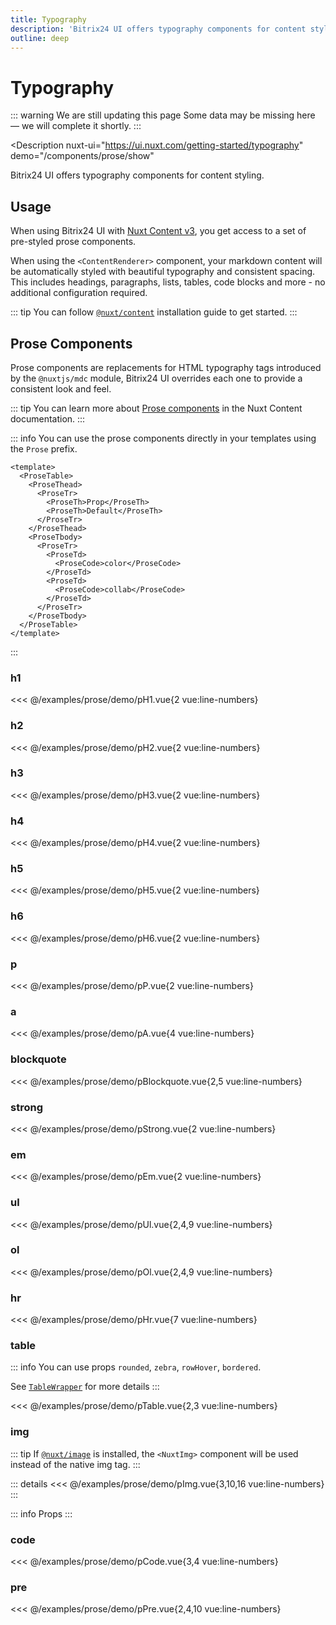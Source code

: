```yaml
---
title: Typography
description: 'Bitrix24 UI offers typography components for content styling.'
outline: deep
---
```

<script setup>
import pH1Example from '/examples/prose/pH1.vue';
import pH2Example from '/examples/prose/pH2.vue';
import pH3Example from '/examples/prose/pH3.vue';
import pH4Example from '/examples/prose/pH4.vue';
import pH5Example from '/examples/prose/pH5.vue';
import pH6Example from '/examples/prose/pH6.vue';
import pPExample from '/examples/prose/pP.vue';
import pAExample from '/examples/prose/pA.vue';
import pBlockquoteExample from '/examples/prose/pBlockquote.vue';
import pStrongExample from '/examples/prose/pStrong.vue';
import pEmExample from '/examples/prose/pEm.vue';
import pUlExample from '/examples/prose/pUl.vue';
import pOlExample from '/examples/prose/pOl.vue';
import pHrExample from '/examples/prose/pHr.vue';
import pTableExample from '/examples/prose/pTable.vue';
import pImgExample from '/examples/prose/pImg.vue';
import pCodeExample from '/examples/prose/pCode.vue';
import pPreExample from '/examples/prose/pPre.vue';
</script>
# Typography

::: warning We are still updating this page
Some data may be missing here — we will complete it shortly.
:::

<Description
  nuxt-ui="https://ui.nuxt.com/getting-started/typography"
  demo="/components/prose/show"
>
  Bitrix24 UI offers typography components for content styling.
</Description>

## Usage

When using Bitrix24 UI with [Nuxt Content v3](https://content.nuxt.com/), you get access to a set of pre-styled prose components.

When using the `<ContentRenderer>` component, your markdown content will be automatically styled with beautiful typography and consistent spacing. This includes headings, paragraphs, lists, tables, code blocks and more - no additional configuration required.

::: tip
You can follow [`@nuxt/content`](https://content.nuxt.com/docs/getting-started/installation) installation guide to get started.
:::

## Prose Components

Prose components are replacements for HTML typography tags introduced by the `@nuxtjs/mdc` module, Bitrix24 UI overrides each one to provide a consistent look and feel.

::: tip
You can learn more about [Prose components](https://content.nuxt.com/docs/components/prose) in the Nuxt Content documentation.
:::

::: info
You can use the prose components directly in your templates using the `Prose` prefix.

```vue
<template>
  <ProseTable>
    <ProseThead>
      <ProseTr>
        <ProseTh>Prop</ProseTh>
        <ProseTh>Default</ProseTh>
      </ProseTr>
    </ProseThead>
    <ProseTbody>
      <ProseTr>
        <ProseTd>
          <ProseCode>color</ProseCode>
        </ProseTd>
        <ProseTd>
          <ProseCode>collab</ProseCode>
        </ProseTd>
      </ProseTr>
    </ProseTbody>
  </ProseTable>
</template>
```

:::

### h1

<div class="lg:min-h-[160px]">
  <ClientOnly>
    <pH1Example />
  </ClientOnly>
</div>

<<< @/examples/prose/demo/pH1.vue{2 vue:line-numbers}

### h2

<div class="lg:min-h-[160px]">
  <ClientOnly>
    <pH2Example />
  </ClientOnly>
</div>

<<< @/examples/prose/demo/pH2.vue{2 vue:line-numbers}

### h3

<div class="lg:min-h-[160px]">
  <ClientOnly>
    <pH3Example />
  </ClientOnly>
</div>

<<< @/examples/prose/demo/pH3.vue{2 vue:line-numbers}

### h4

<div class="lg:min-h-[160px]">
  <ClientOnly>
    <pH4Example />
  </ClientOnly>
</div>

<<< @/examples/prose/demo/pH4.vue{2 vue:line-numbers}

### h5

<div class="lg:min-h-[160px]">
  <ClientOnly>
    <pH5Example />
  </ClientOnly>
</div>

<<< @/examples/prose/demo/pH5.vue{2 vue:line-numbers}

### h6

<div class="lg:min-h-[160px]">
  <ClientOnly>
    <pH6Example />
  </ClientOnly>
</div>

<<< @/examples/prose/demo/pH6.vue{2 vue:line-numbers}

### p

<div class="lg:min-h-[160px]">
  <ClientOnly>
    <pPExample />
  </ClientOnly>
</div>

<<< @/examples/prose/demo/pP.vue{2 vue:line-numbers}

### a

<div class="lg:min-h-[160px]">
  <ClientOnly>
    <pAExample />
  </ClientOnly>
</div>

<<< @/examples/prose/demo/pA.vue{4 vue:line-numbers}

### blockquote

<div class="lg:min-h-[160px]">
  <ClientOnly>
    <pBlockquoteExample />
  </ClientOnly>
</div>

<<< @/examples/prose/demo/pBlockquote.vue{2,5 vue:line-numbers}

### strong

<div class="lg:min-h-[160px]">
  <ClientOnly>
    <pStrongExample />
  </ClientOnly>
</div>

<<< @/examples/prose/demo/pStrong.vue{2 vue:line-numbers}

### em

<div class="lg:min-h-[160px]">
  <ClientOnly>
    <pEmExample />
  </ClientOnly>
</div>

<<< @/examples/prose/demo/pEm.vue{2 vue:line-numbers}

### ul

<div class="lg:min-h-[160px]">
  <ClientOnly>
    <pUlExample />
  </ClientOnly>
</div>

<<< @/examples/prose/demo/pUl.vue{2,4,9 vue:line-numbers}

### ol

<div class="lg:min-h-[160px]">
  <ClientOnly>
    <pOlExample />
  </ClientOnly>
</div>

<<< @/examples/prose/demo/pOl.vue{2,4,9 vue:line-numbers}

### hr

<div class="lg:min-h-[160px]">
  <ClientOnly>
    <pHrExample />
  </ClientOnly>
</div>

<<< @/examples/prose/demo/pHr.vue{7 vue:line-numbers}

### table

::: info
You can use props `rounded`, `zebra`, `rowHover`, `bordered`.

See [`TableWrapper`](/components/table-wrapper) for more details
:::

<div class="lg:min-h-[160px]">
  <ClientOnly>
    <pTableExample />
  </ClientOnly>
</div>

<<< @/examples/prose/demo/pTable.vue{2,3 vue:line-numbers}

### img

::: tip
If [`@nuxt/image`](https://image.nuxt.com/get-started/installation) is installed, the `<NuxtImg>` component will be used instead of the native img tag.
:::

<div class="lg:min-h-[160px]">
  <ClientOnly>
    <pImgExample />
  </ClientOnly>
</div>

::: details
<<< @/examples/prose/demo/pImg.vue{3,10,16 vue:line-numbers}
:::

::: info Props
<ComponentProps component="ProseImg" />
:::
### code

<div class="lg:min-h-[160px]">
  <ClientOnly>
    <pCodeExample />
  </ClientOnly>
</div>

<<< @/examples/prose/demo/pCode.vue{3,4 vue:line-numbers}

### pre

<div class="lg:min-h-[160px]">
  <ClientOnly>
    <pPreExample />
  </ClientOnly>
</div>

<<< @/examples/prose/demo/pPre.vue{2,4,10 vue:line-numbers}
